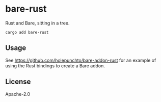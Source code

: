 # bare-rust

Rust and Bare, sitting in a tree.

```
cargo add bare-rust
```

## Usage

See <https://github.com/holepunchto/bare-addon-rust> for an example of using the Rust bindings to create a Bare addon.

## License

Apache-2.0
